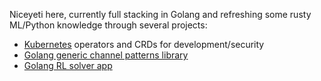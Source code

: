 Niceyeti here, currently full stacking in Golang and refreshing some rusty ML/Python knowledge through several projects:
* [Kubernetes](https://github.com/niceyeti/tutornetes) operators and CRDs for development/security
* [Golang generic channel patterns library](https://github.com/niceyeti/channerics)
* [Golang RL solver app](https://github.com/niceyeti/tabular)
